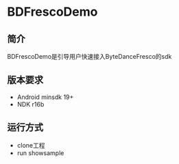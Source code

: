 # BDFrescoDemo

## 简介

BDFrescoDemo是引导用户快速接入ByteDanceFresco的sdk

## 版本要求

+ Android minsdk 19+
+ NDK r16b

## 运行方式

+ clone工程
+ run showsample
